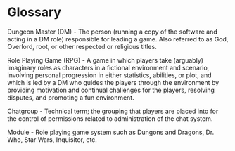 # Glossary #
Dungeon Master (DM) - The person (running a copy of the software and acting in a DM role) responsible for leading a game. Also referred to as God, Overlord, root, or other respected or religious titles.

Role Playing Game (RPG) - A game in which players take (arguably) imaginary roles as characters in a fictional environment and scenario, involving personal progression in either statistics, abilities, or plot, and which is led by a DM who guides the players through the environment by providing motivation and continual challenges for the players, resolving disputes, and promoting a fun environment.

Chatgroup - Technical term; the grouping that players are placed into for the control of permissions related to administration of the chat system.

Module - Role playing game system such as Dungons and Dragons, Dr. Who, Star Wars, Inquisitor, etc.